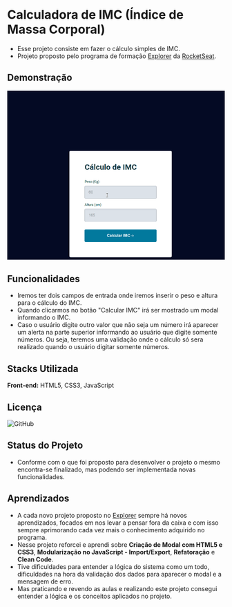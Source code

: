 
# Calculadora de IMC (Índice de Massa Corporal)

- Esse projeto consiste em fazer o cálculo simples de IMC.
- Projeto proposto pelo programa de formação [Explorer](https://www.rocketseat.com.br/explorer) da [RocketSeat](https://www.rocketseat.com.br/).


## Demonstração

<img src="https://github.com/wiltonmartinsdev/Calculadora-de-IMC/blob/main/assets/imc.gif?raw=true" />

## Funcionalidades
- Iremos ter dois campos de entrada onde iremos inserir o peso e altura para o cálculo do IMC.
- Quando clicarmos no botão "Calcular IMC" irá ser mostrado um modal informando o IMC.
- Caso o usuário digite outro valor que não seja um número irá aparecer um alerta na parte superior informando ao usuário que digite somente números. Ou seja, teremos uma validação onde o cálculo só sera realizado quando o usuário digitar somente números.


## Stacks Utilizada

**Front-end:** HTML5, CSS3, JavaScript


## Licença

![GitHub](https://img.shields.io/github/license/wiltonmartinsdev/Calculadora-de-IMC)


## Status do Projeto

- Conforme com o que foi proposto para desenvolver o projeto o mesmo encontra-se finalizado, mas podendo ser implementada novas funcionalidades.


## Aprendizados

- A cada novo projeto proposto no [Explorer](https://www.rocketseat.com.br/explorer) sempre há novos aprendizados, focados em nos levar a pensar fora da caixa e com isso sempre aprimorando cada vez mais o conhecimento adquirido no programa.  
- Nesse projeto reforcei e aprendi sobre   **Criação de Modal com HTML5 e CSS3**, **Modularização no JavaScript - Import/Export**, **Refatoração** e **Clean Code**.
- Tive dificuldades para entender a lógica do sistema como um todo, dificuldades na hora da validação dos dados para aparecer o modal e a mensagem de erro.
- Mas praticando e revendo as aulas e realizando este projeto consegui entender a lógica e os conceitos aplicados no projeto.

